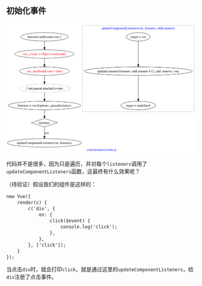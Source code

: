 ## 初始化事件

![](../flow/initEvents.png)



代码并不是很多，因为只是遍历，并对每个`listeners`调用了`updateComponentListeners`函数，这最终有什么效果呢？


（待验证）假设我们的组件是这样的：

```
new Vue({
    render(c) {
        c('div', {
            on: {
                click($event) {
                    console.log('click');  
                },
            },
        }, ['click']);
    }
});
```

当点击`div`时，就会打印`click`，就是通过这里的`updateComponentListeners`，给`div`注册了点击事件。



